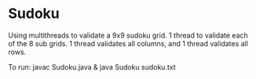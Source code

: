# Sudoku

Using multithreads to validate a 9x9 sudoku grid. 
1 thread to validate each of the 8 sub grids. 
1 thread validates all columns, and 1 thread validates all rows. 

To run: 
javac Sudoku.java & 
java Sudoku sudoku.txt
